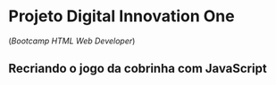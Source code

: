 # Projeto Digital Innovation One

(*Bootcamp HTML Web Developer*)

## Recriando o jogo da cobrinha com JavaScript